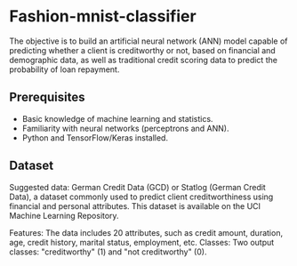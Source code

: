 # Fashion-mnist-classifier
The objective is to build an artificial neural network (ANN) model capable of predicting whether a client is creditworthy or not, based on financial and demographic data, as well as traditional credit scoring data to predict the probability of loan repayment.
## Prerequisites
- Basic knowledge of machine learning and statistics.
- Familiarity with neural networks (perceptrons and ANN).
- Python and TensorFlow/Keras installed.

## Dataset
Suggested data: German Credit Data (GCD) or Statlog (German Credit Data), a dataset commonly used to predict client creditworthiness using financial and personal attributes. This dataset is available on the UCI Machine Learning Repository.

Features: The data includes 20 attributes, such as credit amount, duration, age, credit history, marital status, employment, etc. Classes: Two output classes: "creditworthy" (1) and "not creditworthy" (0).
